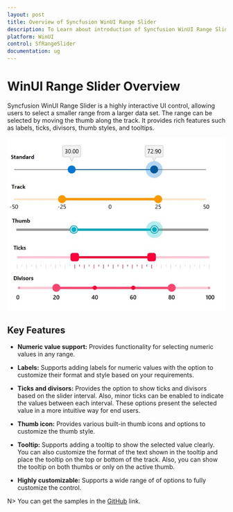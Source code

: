 ```yaml
---
layout: post
title: Overview of Syncfusion WinUI Range Slider
description: To Learn about introduction of Syncfusion WinUI Range Slider (SfRangeSlider) control and its available features.
platform: WinUI
control: SfRangeSlider
documentation: ug
---
```


# WinUI Range Slider Overview

Syncfusion WinUI Range Slider is a highly interactive UI control, allowing users to select a smaller range from a larger data set. The range can be selected by moving the thumb along the track. It provides rich features such as labels, ticks, divisors, thumb styles, and tooltips.

![Overview WinUI range slider](images/overview/range_slider.jpg)

## Key Features

* **Numeric value support:** Provides functionality for selecting numeric values in any range.

* **Labels:** Supports adding labels for numeric values with the option to customize their format and style based on your requirements.

* **Ticks and divisors:** Provides the option to show ticks and divisors based on the slider interval. Also, minor ticks can be enabled to indicate the values between each interval. These options present the selected value in a more intuitive way for end users.

* **Thumb icon:** Provides various built-in thumb icons and options to customize the thumb style.

* **Tooltip:** Supports adding a tooltip to show the selected value clearly. You can also customize the format of the text shown in the tooltip and place the tooltip on the top or bottom of the track. Also, you can show the tooltip on both thumbs or only on the active thumb.

* **Highly customizable:** Supports a wide range of of options to fully customize the control.

N> You can get the samples in the [GitHub]() link. 